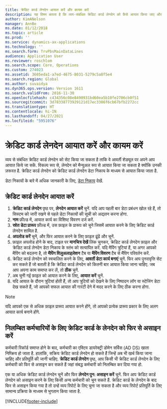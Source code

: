 ```yaml
---
title: क्रेडिट कार्ड लेनदेन आयात करें और कायम करें
description: यह विषय बताता है कि व्यय-संबंधित क्रेडिट कार्ड लेनदेन को कैसे आयात किया जाए और बनाए रखा जाए. इन लेनदेन को सेट किया जा सकता है ताकि वे स्वचालित रूप से बार-बार आने वाले शेड्यूल पर आयात हो सकें, या उन्हें आवश्यकतानुसार मैन्युअल रूप से आयात किया जा सके.
author: KimANelson
manager: AnnBe
ms.date: 01/12/2018
ms.topic: article
ms.prod: ''
ms.service: dynamics-ax-applications
ms.technology: ''
ms.search.form: TrvPbsMainDataLines
audience: Application User
ms.reviewer: roschlom
ms.search.scope: Core, Operations
ms.custom: 274023
ms.assetid: 3605eda1-a7ed-4675-8031-5279c5a8f5e4
ms.search.region: Global
ms.author: suvaidya
ms.dyn365.ops.version: Version 1611
ms.search.validFrom: 2016-11-30
ms.openlocfilehash: c434356c08e8490931bd60ea5b10fe2706cb0f51
ms.sourcegitcommit: 3d78338773929121d17ec3386f6cb67bfb2272cc
ms.translationtype: HT
ms.contentlocale: hi-IN
ms.lasthandoff: 04/27/2021
ms.locfileid: "5951076"
---
```

# <a name="import-and-maintain-credit-card-transactions"></a>क्रेडिट कार्ड लेनदेन आयात करें और कायम करें

व्यय से संबंधित क्रेडिट कार्ड लेनदेन को सेट किया जा सकता है ताकि वे आवर्ती शेड्यूल पर अपने आप आयात किये जा सकें. विकल्प रूप से, लेनदेन को मैन्युअल रूप से आयात किया जा सकता है क्योंकि उनकी ज़रूरत है. क्रेडिट कार्ड लेनदेन को क्रेडिट कार्ड लेनदेन डेटा निकाय के माध्यम से आयात किया जाता है.

डेटा निकायों के बारे में अधिक जानकारी के लिए, [डेटा निकाय](/dynamics365/fin-ops-core/dev-itpro/data-entities/data-entities) देखें.

## <a name="import-credit-card-transactions"></a>क्रेडिट कार्ड लेनदेन आयात करें

1. **क्रेडिट कार्ड लेनदेन** पृष्ठ पर, **लेनदेन आयात करें** चुनें. यदि आप पहली बार डेटा प्रबंधन खोल रहे हैं, तो सिस्टम को जारी रखने से पहले डेटा निकायों की सूची को अद्यतन करना होगा.
2. **नाम** फ़ील्ड में, आयात कार्य का विशिष्ट विवरण दर्ज करें.
3. **स्रोत डेटा प्रारूप** फ़ील्ड में, उस फ़ाइल के प्रारूप को चुने जिसमें आयात करने के लिए क्रेडिट कार्ड लेनदेन शामिल है.
4. **अपलोड करें** चुनें, और फिर आयात करने के लिए फ़ाइल ढूंढें और चुनें.
5. फ़ाइल अपलोड होने के बाद, टाइल पर **मानचित्र देखें** लिंक चुनकर, क्रेडिट कार्ड लेनदेन फ़ाइल और क्रेडिट कार्ड लेनदेन डेटा निकाय के स्तंभ को सत्यापित करें. यदि मैपिंग त्रुटियां हैं, या अगर आपको मैपिंग को बदलना है, तो **मैपिंग विज़ुअलाइज़ेशन** टैब या **मैपिंग विवरण** टैब से मैंपिग परिवर्तन करें.
6. क्रेडिट कार्ड लेनदेन को स्वचालित करने के लिए, **आवर्ती डेटा कार्य बनाएं** चुनें. फिर आप पुनरावृत्ति सेट कर सकते हैं जो बताती है कि क्रेडिट कार्ड लेनदेन को कितनी बार आयात किया जाना चाहिए. जब आप अपना काम समाप्त कर लें, तो **ठीक** चुनें.
7. अब चुनी गई फ़ाइल को आयात करने के लिए, **आयात करें** चुनें.
8. यदि आयात के दौरान त्रुटियां होती हैं, तो आप त्रुटियों को देखने के लिए निष्पादन लॉग या स्टेजिंग डेटा देख सकते हैं, जो आपको सफल आयात की गारंटी देने में मदद करने के लिए ठीक करना होगा.

> [!NOTE]
> यदि आपको एक से अधिक फ़ाइल प्रारूप आयात करने होंगे, तो आपको प्रत्येक प्रारूप प्रकार के लिए अलग आयात कार्य बनाने होंगे.

## <a name="reassign-the-credit-card-transactions-for-terminated-employees"></a>निलम्बित कर्मचारियों के लिए क्रेडिट कार्ड के लेनदेन को फिर से असाइन करें

कर्मचारी रिकॉर्ड समाप्त होने के बाद, कर्मचारी का एक्टिव डायरेक्ट्री डोमेन सर्विस (AD DS) खाता निष्क्रिय हो जाता है. हालांकि, सक्रिय क्रेडिट कार्ड लेनदेन हो सकते हैं जिन्हें अब भी खर्च किया जाना चाहिए और प्रतिपूर्ति की जानी चाहिए. **क्रेडिट कार्ड लेनदेन** पृष्ठ, आप किसी भी क्रेडिट कार्ड लेनदेन के लिए कर्मचारी को फिर से असाइन कर सकते हैं जहां संबद्ध कर्मचारी को निलम्बित कर दिया गया हो.

एक या अधिक क्रेडिट कार्ड लेनदेन चुनें और फिर **लेनदेन पुन: असाइन करें** चुनें. फिर आप क्रेडिट कार्ड लेनदेन को असाइन करने के लिए किसी अन्य कर्मचारी को चुन सकते हैं. क्रेडिट कार्ड के लेनदेन के बाद फिर से असाइन किया गया है तो उन्हें व्यय रिपोर्ट के लिए चुना जा सकता है और व्यय रिपोर्ट प्रतिपूर्ति के लिए सामान्य प्रक्रिया के माध्यम से भुगतान किया जाता है.


[!INCLUDE[footer-include](../includes/footer-banner.md)]
